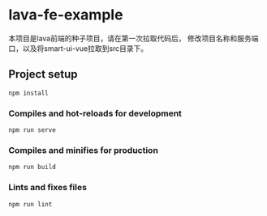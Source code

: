 # lava-fe-example

本项目是lava前端的种子项目，请在第一次拉取代码后，
修改项目名称和服务端口，以及将smart-ui-vue拉取到src目录下。

## Project setup

```
npm install
```

### Compiles and hot-reloads for development

```
npm run serve
```

### Compiles and minifies for production

```
npm run build
```

### Lints and fixes files

```
npm run lint
```
